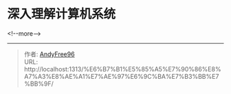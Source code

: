 # 深入理解计算机系统


&lt;!--more--&gt;


---

> 作者: [AndyFree96](https://andyfree96.github.io/)  
> URL: http://localhost:1313/%E6%B7%B1%E5%85%A5%E7%90%86%E8%A7%A3%E8%AE%A1%E7%AE%97%E6%9C%BA%E7%B3%BB%E7%BB%9F/  

